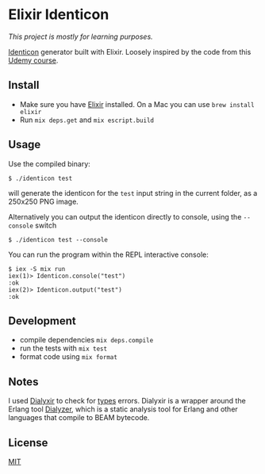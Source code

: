 # Elixir Identicon

_This project is mostly for learning purposes._

[Identicon](https://en.wikipedia.org/wiki/Identicon) generator built with Elixir. Loosely inspired by the code from this [Udemy course](https://www.udemy.com/course/the-complete-elixir-and-phoenix-bootcamp-and-tutorial).

## Install

- Make sure you have [Elixir](https://elixir-lang.org/) installed. On a Mac you can use `brew install elixir`
- Run `mix deps.get` and `mix escript.build`

## Usage

Use the compiled binary:

```
$ ./identicon test
```

will generate the identicon for the `test` input string in the current folder, as a 250x250 PNG image.

Alternatively you can output the identicon directly to console, using the `--console` switch

```
$ ./identicon test --console
```

You can run the program within the REPL interactive console:

```
$ iex -S mix run
iex(1)> Identicon.console("test")
:ok
iex(2)> Identicon.output("test")
:ok
```

## Development

- compile dependencies `mix deps.compile`
- run the tests with `mix test`
- format code using `mix format`

## Notes

I used [Dialyxir](https://github.com/jeremyjh/dialyxir) to check for [types](https://hexdocs.pm/elixir/typespecs.html) errors. Dialyxir is a wrapper around the Erlang tool [Dialyzer](http://erlang.org/doc/man/dialyzer.html), which is a static analysis tool for Erlang and other languages that compile to BEAM bytecode.

## License

[MIT](LICENSE)